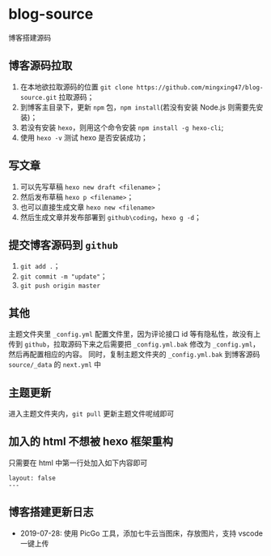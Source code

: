 # blog-source
博客搭建源码
## 博客源码拉取
1. 在本地欲拉取源码的位置 `git clone https://github.com/mingxing47/blog-source.git` 拉取源码；
2. 到博客主目录下，更新 `npm` 包，`npm install`(若没有安装 Node.js 则需要先安装)；
3. 若没有安装 `hexo`，则用这个命令安装 `npm install -g hexo-cli`;
4. 使用 `hexo -v` 测试 hexo 是否安装成功；
## 写文章
1. 可以先写草稿 `hexo new draft <filename>`；
2. 然后发布草稿 `hexo p <filename>`；
3. 也可以直接生成文章 `hexo new <filename>`
4. 然后生成文章并发布部署到 `github\coding`，`hexo g -d`；
## 提交博客源码到 `github`
1. `git add .`；
2. `git commit -m "update"`；
3. `git push origin master`
## 其他
主题文件夹里 `_config.yml` 配置文件里，因为评论接口 id 等有隐私性，故没有上传到 `github`，拉取源码下来之后需要把 `_config.yml.bak` 修改为 `_config.yml`，然后再配置相应的内容。
同时，复制主题文件夹的 `_config.yml.bak` 到博客源码 `source/_data` 的 `next.yml` 中
## 主题更新
进入主题文件夹内，`git pull` 更新主题文件呢绒即可
## 加入的 html 不想被 hexo 框架重构
只需要在 html 中第一行处加入如下内容即可
```
layout: false
---
```
## 博客搭建更新日志
- 2019-07-28: 使用 PicGo 工具，添加七牛云当图床，存放图片，支持 vscode 一键上传